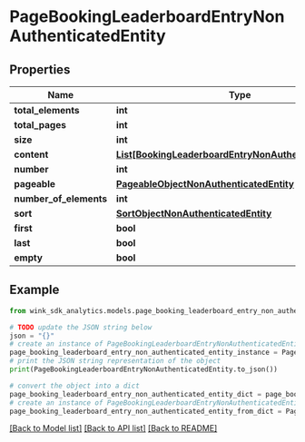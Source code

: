 # PageBookingLeaderboardEntryNonAuthenticatedEntity


## Properties

Name | Type | Description | Notes
------------ | ------------- | ------------- | -------------
**total_elements** | **int** |  | [optional] 
**total_pages** | **int** |  | [optional] 
**size** | **int** |  | [optional] 
**content** | [**List[BookingLeaderboardEntryNonAuthenticatedEntity]**](BookingLeaderboardEntryNonAuthenticatedEntity.md) |  | [optional] 
**number** | **int** |  | [optional] 
**pageable** | [**PageableObjectNonAuthenticatedEntity**](PageableObjectNonAuthenticatedEntity.md) |  | [optional] 
**number_of_elements** | **int** |  | [optional] 
**sort** | [**SortObjectNonAuthenticatedEntity**](SortObjectNonAuthenticatedEntity.md) |  | [optional] 
**first** | **bool** |  | [optional] 
**last** | **bool** |  | [optional] 
**empty** | **bool** |  | [optional] 

## Example

```python
from wink_sdk_analytics.models.page_booking_leaderboard_entry_non_authenticated_entity import PageBookingLeaderboardEntryNonAuthenticatedEntity

# TODO update the JSON string below
json = "{}"
# create an instance of PageBookingLeaderboardEntryNonAuthenticatedEntity from a JSON string
page_booking_leaderboard_entry_non_authenticated_entity_instance = PageBookingLeaderboardEntryNonAuthenticatedEntity.from_json(json)
# print the JSON string representation of the object
print(PageBookingLeaderboardEntryNonAuthenticatedEntity.to_json())

# convert the object into a dict
page_booking_leaderboard_entry_non_authenticated_entity_dict = page_booking_leaderboard_entry_non_authenticated_entity_instance.to_dict()
# create an instance of PageBookingLeaderboardEntryNonAuthenticatedEntity from a dict
page_booking_leaderboard_entry_non_authenticated_entity_from_dict = PageBookingLeaderboardEntryNonAuthenticatedEntity.from_dict(page_booking_leaderboard_entry_non_authenticated_entity_dict)
```
[[Back to Model list]](../README.md#documentation-for-models) [[Back to API list]](../README.md#documentation-for-api-endpoints) [[Back to README]](../README.md)


